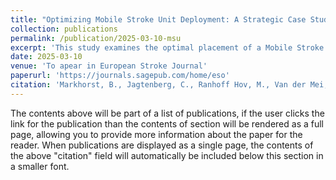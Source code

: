 ```yaml
---
title: "Optimizing Mobile Stroke Unit Deployment: A Strategic Case Study In The Greater Oslo Area"
collection: publications
permalink: /publication/2025-03-10-msu
excerpt: 'This study examines the optimal placement of a Mobile Stroke Unit (MSU) in the greater Oslo area to maximize patient coverage and improve stroke treatment times. Using historical stroke data and a mathematical optimization model based on the Maximum Coverage Location Problem (MCLP), we identified the best MSU base location. Our findings suggest that optimal placement could increase patient coverage by 17%, and a rendezvous approach could further boost coverage by 300% for confirmed stroke cases. Additionally, the MSU could reduce time to thrombolysis by 27 minutes (25%) and time to thrombectomy by 35 minutes (20%). The study highlights the value of geospatial analysis in strategic MSU deployment to enhance prehospital stroke care and patient outcomes.'
date: 2025-03-10
venue: 'To apear in European Stroke Journal'
paperurl: 'https://journals.sagepub.com/home/eso'
citation: 'Markhorst, B., Jagtenberg, C., Ranhoff Hov, M., Van der Mei, R. & Larsen, K. (2025). Optimizing Mobile Stroke Unit Deployment: A Strategic Case Study In The Greater Oslo Area'
---
```


The contents above will be part of a list of publications, if the user clicks the link for the publication than the contents of section will be rendered as a full page, allowing you to provide more information about the paper for the reader. When publications are displayed as a single page, the contents of the above "citation" field will automatically be included below this section in a smaller font.

